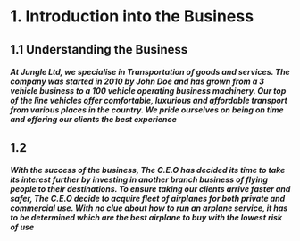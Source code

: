 # 1. Introduction into the Business
## 1.1 Understanding the Business
##### At Jungle Ltd, we specialise in Transportation of goods and services. The company was started in 2010 by John Doe and has grown from a 3 vehicle business to a 100 vehicle operating business machinery. Our top of the line vehicles offer comfortable, luxurious and affordable transport from various places in the country. We pride ourselves on being on time and offering our clients the best experience
## 1.2 <Business Problem>
##### With the success of the business, The C.E.O has decided its time to take its interest further by investing in another branch business of flying people to their destinations. To ensure taking our clients arrive faster and safer, The C.E.O decide to acquire fleet of airplanes for both private and commercial use. With no clue about how to run an arplane service, it has to be determined which are the best airplane to buy with the lowest risk of use

